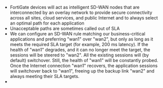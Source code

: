 *  FortiGate devices will act as intelligent SD-WAN nodes that are interconnected by an overlay network to provide secure connectivity across all sites, cloud services, and public Internet and to always select an optimal path for each application
* Unacceptable paths are sometimes called out of SLA
* We can configure an SD-WAN rule matching our business-critical applications and preferring "wan1" over "wan2", but only as long as it meets the required SLA target (for example, 200 ms latency). If the health of "wan1" degrades, and it can no longer meet the target, the sessions will be steered to "wan2". All the existing sessions will (by default) switchover. Still, the health of "wan1" will be constantly probed. Once the Internet connection "wan1" recovers, the application sessions will switchover back to "wan1", freeing up the backup link "wan2" and always meeting their SLA targets.
* 